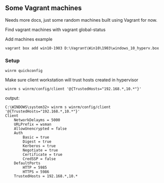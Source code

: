 ## Some Vagrant machines

Needs more docs, just some random machines built using Vagrant for now.

Find vagrant machines with vagrant global-status

Add machines example

```
vagrant box add win10-1903 D:\Vagrant\Win10\1903\windows_10_hyperv.box
```

### Setup

```
winrm quickconfig
```

Make sure client workstation will trust hosts created in hypervisor

```
winrm s winrm/config/client '@{TrustedHosts="192.168.*,10.*"}'
```

output:

```
C:\WINDOWS\system32> winrm s winrm/config/client '@{TrustedHosts="192.168.*,10.*"}'
Client
    NetworkDelayms = 5000
    URLPrefix = wsman
    AllowUnencrypted = false
    Auth
        Basic = true
        Digest = true
        Kerberos = true
        Negotiate = true
        Certificate = true
        CredSSP = false
    DefaultPorts
        HTTP = 5985
        HTTPS = 5986
    TrustedHosts = 192.168.*,10.*
```
